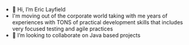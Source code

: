 - 👋 Hi, I’m Eric Layfield
- I'm moving out of the corporate world taking with me years of experiences with TONS of practical development skills that includes very focused testing and agile practices 
- 💞️ I’m looking to collaborate on Java based projects
